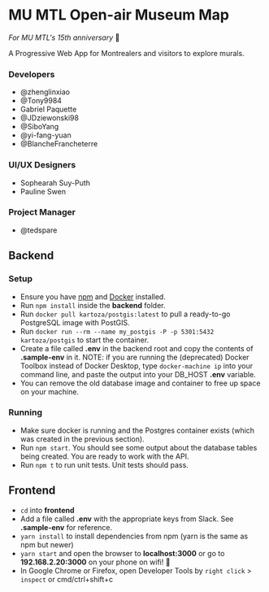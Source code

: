 # MU MTL Open-air Museum Map
_For MU MTL's 15th anniversary_ 🎉

A Progressive Web App for Montrealers and visitors to explore murals.

### Developers
- @zhenglinxiao
- @Tony9984
- Gabriel Paquette
- @JDziewonski98
- @SiboYang
- @yi-fang-yuan
- @BlancheFrancheterre

### UI/UX Designers
- Sophearah Suy-Puth
- Pauline Swen

### Project Manager
- @tedspare

## Backend
### Setup
- Ensure you have [npm](https://www.npmjs.com/get-npm) and [Docker](https://www.docker.com/products/docker-desktop) installed.
- Run `npm install` inside the **backend** folder.
- Run `docker pull kartoza/postgis:latest` to pull a ready-to-go PostgreSQL image with PostGIS.
- Run `docker run --rm --name my_postgis -P -p 5301:5432 kartoza/postgis` to start the container.
- Create a file called **.env** in the backend root and copy the contents of **.sample-env** in it. NOTE: if you are running the (deprecated) Docker
Toolbox instead of Docker Desktop, type `docker-machine ip` into your command line, and paste the output into your DB_HOST **.env** variable.
- You can remove the old database image and container to free up space on your machine.

### Running
- Make sure docker is running and the Postgres container exists (which was created in the previous section).
- Run `npm start`. You should see some output about the database tables being created. You are ready to work with the API.
- Run `npm t` to run unit tests. Unit tests should pass.

## Frontend

- `cd` into **frontend**
- Add a file called **.env** with the appropriate keys from Slack. See **.sample-env** for reference.
- `yarn install` to install dependencies from npm (yarn is the same as npm but newer)
- `yarn start` and open the browser to **localhost:3000** or go to **192.168.2.20:3000** on your phone on wifi! :rocket:
- In Google Chrome or Firefox, open Developer Tools by `right click` > `inspect` or cmd/ctrl+shift+c

